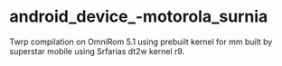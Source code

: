 # android_device_-motorola_surnia
Twrp compilation on OmniRom 5.1 using prebuilt kernel for mm built by superstar mobile using Srfarias dt2w kernel r9.
